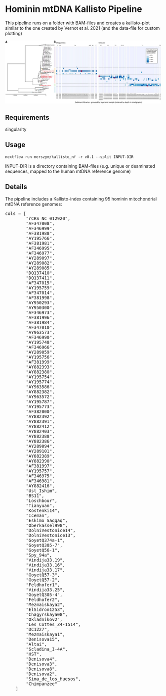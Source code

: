 # Hominin mtDNA Kallisto Pipeline

This pipeline runs on a folder with BAM-files and creates a kallisto-plot similar to the one created by Vernot et al. 2021 (and the data-file for custom plotting) 
 
![](assets/example.png)

## Requirements

singularity

## Usage

```
nextflow run merszym/kallisto_nf -r v0.1 --split INPUT-DIR
```

INPUT-DIR is a directory containing BAM-files (e.g. unique or deaminated sequences, mapped to the human mtDNA reference genome)

## Details

The pipeline includes a Kallisto-index containing 95 hominin mitochondrial mtDNA reference genomes:

<pre>
cols = [
        "rCRS_NC_012920",
        "AF347008",
        "AF346999",
        "AF381988",
        "AY195766",
        "AF381981",
        "AF346995",
        "AF346977",
        "AY289097",
        "AY289082",
        "AY289085",
        "DQ137410",
        "DQ137411",
        "AF347015",
        "AY195759",
        "AF347014",
        "AF381998",
        "AY950293",
        "AY950300",
        "AF346973",
        "AF381996",
        "AF381984",
        "AF347010",
        "AY963573",
        "AF346990",
        "AY195748",
        "AF346966",
        "AY289059",
        "AY195756",
        "AF381999",
        "AY882393",
        "AY882380",
        "AY195754",
        "AY195774",
        "AY963586",
        "AY882382",
        "AY963572",
        "AY195787",
        "AY195773",
        "AF382000",
        "AY882392",
        "AY882391",
        "AY882412",
        "AY882403",
        "AY882388",
        "AY882386",
        "AY289094",
        "AY289101",
        "AY882389",
        "AY882390",
        "AF381997",
        "AY195757",
        "AF346975",
        "AF346981",
        "AY882416",
        "Ust_Ishim",
        "BS11",
        "Loschbour",
        "Tianyuan",
        "Kostenki14",
        "Iceman",
        "Eskimo_Saqqaq",
        "Oberkassel998",
        "DolniVestonice14",
        "DolniVestonice13",
        "GoyetQ374a-1",
        "GoyetQ305-7",
        "GoyetQ56-1",
        "Spy_94a",
        "Vindija33.19",
        "Vindija33.16",
        "Vindija33.17",
        "GoyetQ57-3",
        "GoyetQ57-2",
        "Feldhofer1",
        "Vindija33.25",
        "GoyetQ305-4",
        "Feldhofer2",
        "Mezmaiskaya2",
        "ElSidron1253",
        "Chagyrskaya08",
        "Okladnikov2",
        "Les_Cottes_Z4-1514",
        "DC1227",
        "Mezmaiskaya1",
        "Denisova15",
        "Altai",
        "Scladina_I-4A",
        "HST",
        "Denisova4",
        "Denisova3",
        "Denisova8",
        "Denisova2",
        "Sima_de_los_Huesos",
        "Chimpanzee"
    ]
</pre>
